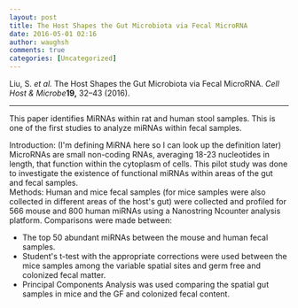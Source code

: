 ```yaml
---
layout: post
title: The Host Shapes the Gut Microbiota via Fecal MicroRNA
date: 2016-05-01 02:16
author: waughsh
comments: true
categories: [Uncategorized]
---
```

<div class="csl-bib-body">
<div class="csl-entry">
<div class="csl-left-margin">Liu, S. <i>et al.</i> The Host Shapes the Gut Microbiota via Fecal MicroRNA. <i>Cell Host &amp; Microbe</i><b>19,</b> 32–43 (2016).</div>
<div class="csl-left-margin">

<hr />

This paper identifies MiRNAs within rat and human stool samples. This is one of the first studies to analyze miRNAs within fecal samples.

</div>
<div class="csl-left-margin">Introduction: (I'm defining MiRNA here so I can look up the definition later) MicroRNAs are small non-coding RNAs, averaging 18-23 nucleotides in length, that function within the cytoplasm of cells. This pilot study was done to investigate the existence of functional miRNAs within areas of the gut and fecal samples.</div>
</div>
</div>
<div class="csl-left-margin"></div>
<div class="csl-left-margin">Methods: Human and mice fecal samples (for mice samples were also collected in different areas of the host's gut) were collected and profiled for 566 mouse and 800 human miRNAs using a Nanostring Ncounter analysis platform. Comparisons were made between:</div>
<ul>
	<li class="csl-left-margin">The top 50 abundant miRNAs between the mouse and human fecal samples.</li>
	<li class="csl-left-margin">Student's t-test with the appropriate corrections were used between the mice samples among the variable spatial sites and germ free and colonized fecal matter.</li>
	<li class="csl-left-margin">Principal Components Analysis was used comparing the spatial gut samples in mice and the GF and colonized fecal content.</li>
</ul>
